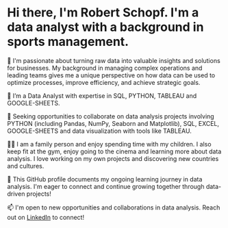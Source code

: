# Hi there, I'm Robert Schopf. I'm a data analyst with a background in sports management.

👀 I'm passionate about turning raw data into valuable insights and solutions for businesses. My background in managing complex operations 
  and leading teams gives me a unique perspective on how data can be used to optimize processes, improve efficiency, and achieve strategic goals.

🌱 I’m a Data Analyst with expertise in SQL, PYTHON, TABLEAU and GOOGLE-SHEETS.

🤝 Seeking opportunities to collaborate on data analysis projects involving PYTHON (including Pandas, NumPy, Seaborn and Matplotlib),
    SQL, EXCEL, GOOGLE-SHEETS and data visualization with tools like TABLEAU.

👨‍💻 I am a family person and enjoy spending time with my children. I also keep fit at the gym, enjoy going to the cinema and learning more about data analysis. 
   I love working on my own projects and discovering new countries and cultures.

🌱 This GitHub profile documents my ongoing learning journey in data analysis.  I'm eager to connect and continue growing together through data-driven projects!

📫 I'm open to new opportunities and collaborations in data analysis. 
  Reach out on [LinkedIn](http://www.linkedin.com/in/robertschopf) to connect!

<!---
robertschopf/robertschopf is a ✨ special ✨ repository because its `README.md` (this file) appears on your GitHub profile.
You can click the Preview link to take a look at your changes.
--->
